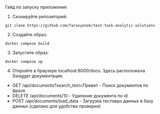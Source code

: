 Гайд по запуску приложения:
1) Сконируйте репозиторий:
```
git clone https://github.com/Tarasyonok/test-task-analytic-solutions
```

2) Создайте образ:
```
docker compose build
```

3) Запустите образ:
```
docker compose up
```

4) Откройте в браузере localhost:8000/docs. Здесь расположена Swagger документация.  
- GET /api/documents?search_text=Привет - Поиск документов по фразе
- DELETE /api/documents/10 - Удаление документа по id
- POST /api/documents/load_data - Загрузка тестовых данных в базу данных (сделано для удобства проверки)
